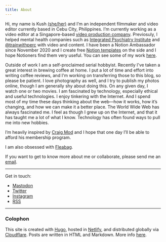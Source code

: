 ```yaml
---
title: About
---
```


Hi, my name is Kush [(she/her)](https://pronoun.is/she) and I’m an independent filmmaker and video editor currently based in Cebu City, Philippines. I’m currently working as a video editor at a Singapore-based [video production company](https://fewstones.com/). Previosuly, I helped mental health companies such as [Integrated Psychiatry Institute](https://psychiatryinstitute.com/) and [@trainwithperc](https://www.trainwithperc.com) with video and content. I have been a Notion Ambassador since November 2020 and I create free [Notion templates](https://krabf.gumroad.com/) on the side and I hope Notioners find them very useful. You can see some of my work [here](/work).
  
Outside of work I am a self-proclaimed serial hobbyist. Recently I've taken a great interest in brewing coffee at home. I put a lot of time and effort into writing coffee reviews, and I'm working on transferring those to this blog, so please be patient. I love photography as well, and I try to publish my photos online, though I am generally shy about doing this. On any given day, I watch one or two movies. I am fascinated by technology, especially ethical and useful technologies. I enjoy tinkering with the Internet. And I spend most of my time these days thinking about the web—how it works, how it’s changing, and how we can make it a better place. The World Wide Web has always fascinated me. I feel as though I grew up on the Internet, and that it has taught me a lot of what I know. Technology has often found ways to pull me into new hobbies.

I’m heavily inspired by [Craig Mod](https://craigmod.com/) and I hope that one day I’ll be able to afford his membership program. 

I am also obsessed with [Fleabag](https://en.wikipedia.org/wiki/Fleabag).

If you want to get to know more about me or collaborate, please send me an [email](mailto:krabfx@gmail.com).


<hr> 


Get in touch:

- <a rel="me" href="https://mastodon.social/@krabf">Mastodon</a>
- <a href="http://twitter.com/krabf_" rel="me">Twitter</a>
- <a href="http://instagram.com/krabf" rel="me">Instagram</a>
- <a href="/rss.xml" type="application/rss+xml">RSS</a>


<hr>


### Colophon
This site is created with [Hugo](https://gohugo.io/), hosted in [Netlify](https://www.netlify.com/), and distributed globally via [Cloudflare](https://www.cloudflare.com/). Posts are written in HTML and Markdown. More info [here](/colophon.md).
